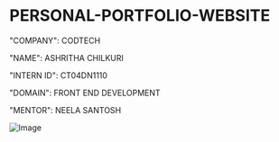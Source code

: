 # PERSONAL-PORTFOLIO-WEBSITE

"COMPANY": CODTECH

"NAME": ASHRITHA CHILKURI

"INTERN ID": CT04DN1110

"DOMAIN": FRONT END DEVELOPMENT

"MENTOR": NEELA SANTOSH

![Image](https://github.com/user-attachments/assets/e123315d-70fe-4a36-b41e-195a496c74f8)
